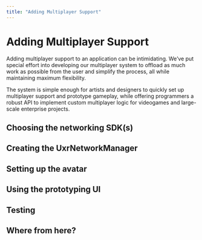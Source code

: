 ```yaml
---
title: "Adding Multiplayer Support"
---
```


# Adding Multiplayer Support

Adding multiplayer support to an application can be intimidating. We’ve put special effort into developing our multiplayer system to offload as much work as possible from the user and simplify the process, all while maintaining maximum flexibility.

The system is simple enough for artists and designers to quickly set up multiplayer support and prototype gameplay, while offering programmers a robust API to implement custom multiplayer logic for videogames and large-scale enterprise projects.

## Choosing the networking SDK(s)

## Creating the UxrNetworkManager

## Setting up the avatar

## Using the prototyping UI

## Testing

## Where from here?


